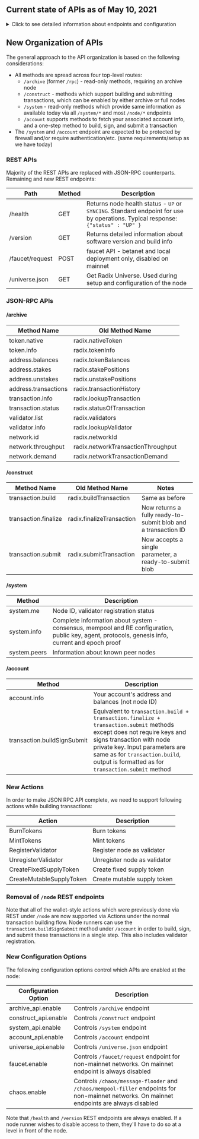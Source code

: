 
## Current state of APIs as of May 10, 2021
<details>
  <summary>Click to see detailed information about endpoints and configuration</summary>

### REST APIs

 | Path | Method | Description | Comments |
 | --- | --- | --- | --- |
 | /chaos/message-flooder | PUT | message flooder | Necessary for testnets only |
 | /chaos/mempool-filler | PUT | mempool flooder |  Necessary for testnets only |
 | /faucet/request | POST | faucet API |  Necessary for testnets and betanet only |
 | /node/parse | POST | Transaction blob parsing |  No sensitive information |
 | /node/txn | POST | Retrieve transaction blob |  No sensitive information |
 | /node/submit | POST | Submit transaction blob |  No sensitive information |
 | /node/execute | POST | Submit transaction using node private key to for signature | __Security sensitive__ |
 | /node | GET | Get information about node - public address and balance | No sensitive information |
 | /node/validator | POST | Get information about node as a validator - stakes, registration status, etc.| No sensitive information |
 | /system/config | GET | Get active configuration parameters for consensus, mempool and RE | No sensitive information |
 | /system/info | GET | Get system information - public key, agent, supported protocols | No sensitive information |
 | /system/checkpoints | GET | Get genesis txn and proof | No sensitive information |
 | /system/proof | GET | Get current proof | No sensitive information |
 | /system/epochproof | GET | Get epoch proof | No sensitive information |
 | /system/peers | GET | Get information about peer nodes | No sensitive information |
 | /universe.json | GET | Get Radix Universe | No sensitive information |

### JSON-RPC APIs

| Method | Description |
| --- | --- |
| radix.nativeToken | Information about native token |
| radix.tokenInfo | Information about specified token |
| radix.tokenBalances | Token balances at specified account |
| radix.stakePositions | Stakes made from specified account |
| radix.unstakePositions | Pending unstakes for specified account|
| radix.transactionHistory | Transaction history for specified account |
| radix.lookupTransaction | Lookup specified transaction |
| radix.statusOfTransaction | Status of specified transaction |
| radix.buildTransaction | Assemble transaction given specified actions and optional message |
| radix.finalizeTransaction | Send signed transaction and receive transaction ID|
| radix.submitTransaction | Submit signed transaction for processing by network|
| radix.validators | Get list of validators |
| radix.lookupValidator | Get information about specified validator |
| radix.networkId | Get network ID |
| radix.networkTransactionThroughput | Get number of transactions per second |
| radix.networkTransactionDemand | Get average number of transactions waiting for processing in mempool |

### Configuration Options

Following configuration options control which APIs are enabled at the node:

| Configuration Option | Description |
| --- | --- |
| client_api.enable | Enables JSON-RPC APIs|
| universe_api.enable | Enables `/universe.json` API |
| faucet.enable | Enables `/faucet/request` API |
| chaos.enable | Enables `/chaos/message-flooder` and `/chaos/mempool-filler ` APIs |

</details>

## New Organization of APIs

 The general approach to the API organization is based on the following considerations:
- All methods are spread across four top-level routes:
  - `/archive` (former `/rpc`) - read-only methods, requiring an archive node
  - `/construct` - methods which support building and submitting transactions, which can be enabled by either archive or full nodes
  - `/system` - read-only methods which provide same information as available today via all `/system/*`
    and most `/node/*` endpoints
  - `/account` supports methods to fetch your associated account info, and a one-step method to build, sign, and submit a transaction
- The `/system` and `/account` endpoint are expected to be protected by firewall and/or require authentication/etc. (same requirements/setup as we have today)

### REST APIs

Majority of the REST APIs are replaced with JSON-RPC counterparts. Remaining and new REST endpoints:

| Path | Method | Description |
| --- | --- | --- |
| /health | GET | Returns node health status - `UP` or `SYNCING`. Standard endpoint for use by operations. Typical response: `{"status" : "UP" }` |
| /version | GET | Returns detailed information about software version and build info |
| /faucet/request | POST | faucet API - betanet and local deployment only, disabled on mainnet |
| /universe.json | GET | Get Radix Universe. Used during setup and configuration of the node |

### JSON-RPC APIs

#### /archive
| Method Name | Old Method Name |
| --- | --- |
| token.native | radix.nativeToken |
| token.info | radix.tokenInfo |
| address.balances | radix.tokenBalances |
| address.stakes | radix.stakePositions |
| address.unstakes | radix.unstakePositions |
| address.transactions | radix.transactionHistory |
| transaction.info | radix.lookupTransaction |
| transaction.status | radix.statusOfTransaction |
| validator.list | radix.validators |
| validator.info | radix.lookupValidator |
| network.id | radix.networkId |
| network.throughput | radix.networkTransactionThroughput |
| network.demand | radix.networkTransactionDemand |

#### /construct
| Method Name | Old Method Name | Notes |
| --- | --- | --- |
| transaction.build | radix.buildTransaction | Same as before |
| transaction.finalize | radix.finalizeTransaction | Now returns a fully ready-to-submit blob and a transaction ID |
| transaction.submit | radix.submitTransaction | Now accepts a single parameter, a ready-to-submit blob |

#### /system

| Method | Description |
| --- | --- |
| system.me | Node ID, validator registration status |
| system.info | Complete information about system - consensus, mempool and RE configuration, public key, agent, protocols, genesis info, current and epoch proof |
| system.peers | Information about known peer nodes |

#### /account

| Method | Description |
| --- | --- |
| account.info | Your account's address and balances (not node ID) |
| transaction.buildSignSubmit | Equivalent to `transaction.build + transaction.finalize + transaction.submit` methods except does not require keys and signs transaction with node private key. Input parameters are same as for `transaction.build`, output is formatted as for `transaction.submit` method |

### New Actions
In order to make JSON RPC API complete, we need to support following actions while building transactions:

| Action | Description |
| --- | --- |
| BurnTokens | Burn tokens |
| MintTokens | Mint tokens |
| RegisterValidator | Register node as validator |
| UnregisterValidator | Unregister node as validator |
| CreateFixedSupplyToken | Create fixed supply token |
| CreateMutableSupplyToken | Create mutable supply token |

### Removal of `/node` REST endpoints
Note that all of the wallet-style actions which were previously done via REST under `/node` are now supported via Actions under the normal transaction building flow.  Node runners can use the `transaction.buildSignSubmit` method under `/account` in order to build, sign, and submit these transactions in a single step.  This also includes validator registration.

### New Configuration Options

The following configuration options control which APIs are enabled at the node:

| Configuration Option | Description |
| --- | --- |
| archive_api.enable | Controls `/archive` endpoint |
| construct_api.enable | Controls `/construct` endpoint |
| system_api.enable | Controls `/system` endpoint |
| account_api.enable | Controls `/account` endpoint |
| universe_api.enable | Controls `/universe.json` endpoint |
| faucet.enable | Controls `/faucet/request` endpoint for non-mainnet networks. On mainnet endpoint is always disabled |
| chaos.enable | Controls `/chaos/message-flooder` and `/chaos/mempool-filler` endpoints for non-mainnet networks. On mainnet endpoints are always disabled |

Note that `/health` and `/version` REST endpoints are always enabled.  If a node runner wishes to disable access to them, they'll have to do so at a level in front of the node.
